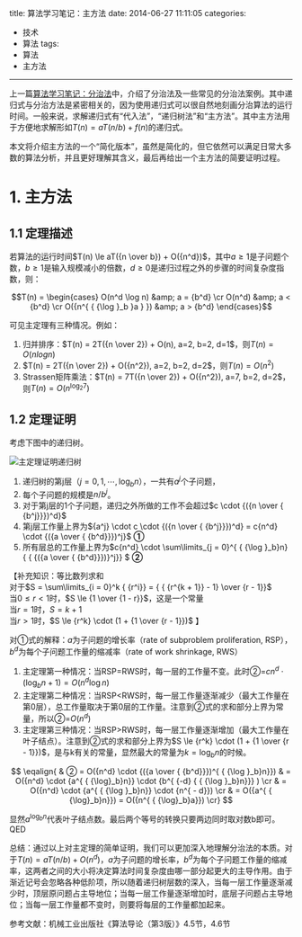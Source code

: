 title: 算法学习笔记：主方法
date: 2014-06-27 11:11:05
categories:
- 技术
- 算法
tags:
- 算法
- 主方法
---
上一篇[算法学习笔记：分治法](/Tech/algorithm/divide-and-conquer/)中，介绍了分治法及一些常见的分治法案例。其中递归式与分治方法是紧密相关的，因为使用递归式可以很自然地刻画分治算法的运行时间。一般来说，求解递归式有“代入法”，“递归树法”和“主方法”。其中主方法用于方便地求解形如$T(n)=aT(n/b)+f(n)$的递归式。

本文将介绍主方法的一个“简化版本”，虽然是简化的，但它依然可以满足日常大多数的算法分析，并且更好理解其含义，最后再给出一个主方法的简要证明过程。

<!-- more -->

# 1. 主方法

## 1.1 定理描述

若算法的运行时间$T(n) \le aT({n \over b}) + O({n^d})$，其中$a \ge 1$是子问题个数，$b \ge 1$是输入规模减小的倍数，$d \ge 0$是递归过程之外的步骤的时间复杂度指数，则：

$$T(n) = \begin{cases} O(n^d \log n) &amp; a = {b^d} \cr O(n^d) &amp; a < {b^d} \cr O({n^{ { {\log }_b }a } }) &amp; a > {b^d} \end{cases}$$

可见主定理有三种情况。例如：

1. 归并排序：$T(n) = 2T({n \over 2}) + O(n), a=2, b=2, d=1$，则$T(n)=O(nlogn)$
2. $T(n) = 2T({n \over 2}) + O({n^2}), a=2, b=2, d=2$，则$T(n)=O({n^2})$
3. Strassen矩阵乘法：$T(n) = 7T({n \over 2}) + O({n^2}), a=7, b=2, d=2$，则$T(n)=O({n^{ { {\log }_2 }7 } })$

## 1.2 定理证明

考虑下图中的递归树。

![主定理证明递归树](https://raytaylorlin-blog.oss-cn-shenzhen.aliyuncs.com/image/algorithm/%E4%B8%BB%E5%AE%9A%E7%90%86%E8%AF%81%E6%98%8E%E9%80%92%E5%BD%92%E6%A0%91.jpg)

1. 递归树的第j层（$j = 0,1, \cdots ,{ {\log }_b}n$），一共有${a^j}$个子问题，
2. 每个子问题的规模是$n/{b^j}$。
3. 对于第j层的1个子问题，递归之外所做的工作不会超过$c \cdot {({n \over { {b^j}}})^d}$
4. 第j层工作量上界为${a^j} \cdot c \cdot {({n \over { {b^j}}})^d} = c{n^d} \cdot {({a \over { {b^d}}})^j}$  **①**
5. 所有层总的工作量上界为$c{n^d} \cdot \sum\limits_{j = 0}^{ { {\log }_b}n} { { {({a \over { {b^d}}})}^j}} $  **②**

【补充知识：等比数列求和  
对于$S = \sum\limits_{i = 0}^k { {r^i}}  = { { {r^{k + 1}} - 1} \over {r - 1}}$    
当$0 \le r < 1$时，$S \le {1 \over {1 - r}}$，这是一个常量  
当$r=1$时，$S=k+1$  
当$r>1$时，$S \le {r^k} \cdot (1 + {1 \over {r - 1}})$ 】

对①式的解释：$a$为子问题的增长率（rate of subproblem proliferation, RSP），$b^d$为每个子问题工作量的缩减率（rate of work shrinkage, RWS）  
1. 主定理第一种情况：当RSP=RWS时，每一层的工作量不变。此时②=$c{n^d} \cdot ({ { {\log }_b}n} + 1) = O({n^d}\log n)$  
2. 主定理第二种情况：当RSP&lt;RWS时，每一层工作量逐渐减少（最大工作量在第0层），总工作量取决于第0层的工作量。注意到②式的求和部分上界为常量，所以②=$O({n^d})$  
3. 主定理第三种情况：当RSP>RWS时，每一层工作量逐渐增加（最大工作量在叶子结点）。注意到②式的求和部分上界为$S \le {r^k} \cdot (1 + {1 \over {r - 1}})$，是与k有关的常量，显然最大的常量为$k = {\log _b}n$的时候。  

$$ \eqalign{
  &  ② = O({n^d} \cdot {({a \over { {b^d}}})^{ { {\log }_b}n}})
  &  = O({n^d} \cdot {a^{ { {\log}_b}n}} \cdot {b^{ {-d} { { {\log }_b}n}}} )  \cr 
  &  = O({n^d} \cdot {a^{ { {\log }_b}n}} \cdot {n^{ - d}})  \cr 
  &  = O({a^{ { {\log}_b}n}}) = O({n^{ { {\log}_b}a}}) \cr} $$

显然${a^{ { {\log}_b}n}}$代表叶子结点数。最后两个等号的转换只要两边同时取对数b即可。QED

总结：通过以上对主定理的简单证明，我们可以更加深入地理解分治法的本质。对于$T(n)=aT(n/b)+O({n^d})$，$a$为子问题的增长率，$b^d$为每个子问题工作量的缩减率，这两者之间的大小将决定算法时间复杂度由哪一部分起更大的主导作用。由于渐近记号会忽略各种低阶项，所以随着递归树层数的深入，当每一层工作量逐渐减少时，顶层原问题占主导地位；当每一层工作量逐渐增加时，底层子问题占主导地位；当每一层工作量都不变时，则要将每层的工作量都加起来。

参考文献：机械工业出版社《算法导论（第3版）》4.5节，4.6节
